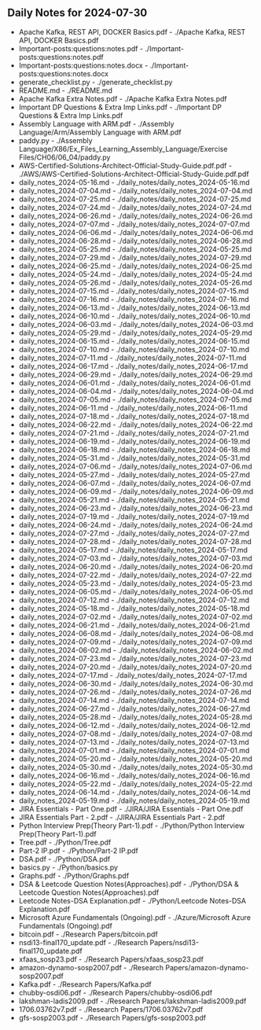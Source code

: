 ## Daily Notes for 2024-07-30

- Apache Kafka, REST API, DOCKER Basics.pdf - ./Apache Kafka, REST API, DOCKER Basics.pdf
- Important-posts:questions:notes.pdf - ./Important-posts:questions:notes.pdf
- Important-posts:questions:notes.docx - ./Important-posts:questions:notes.docx
- generate_checklist.py - ./generate_checklist.py
- README.md - ./README.md
- Apache Kafka Extra Notes.pdf - ./Apache Kafka Extra Notes.pdf
- Important DP Questions & Extra Imp Links.pdf - ./Important DP Questions & Extra Imp Links.pdf
- Assembly Language with ARM.pdf - ./Assembly Language/Arm/Assembly Language with ARM.pdf
- paddy.py - ./Assembly Language/X86/Ex_Files_Learning_Assembly_Language/Exercise Files/CH06/06_04/paddy.py
- AWS-Certified-Solutions-Architect-Official-Study-Guide.pdf.pdf - ./AWS/AWS-Certified-Solutions-Architect-Official-Study-Guide.pdf.pdf
- daily_notes_2024-05-16.md - ./daily_notes/daily_notes_2024-05-16.md
- daily_notes_2024-07-04.md - ./daily_notes/daily_notes_2024-07-04.md
- daily_notes_2024-07-25.md - ./daily_notes/daily_notes_2024-07-25.md
- daily_notes_2024-07-24.md - ./daily_notes/daily_notes_2024-07-24.md
- daily_notes_2024-06-26.md - ./daily_notes/daily_notes_2024-06-26.md
- daily_notes_2024-07-07.md - ./daily_notes/daily_notes_2024-07-07.md
- daily_notes_2024-06-06.md - ./daily_notes/daily_notes_2024-06-06.md
- daily_notes_2024-06-28.md - ./daily_notes/daily_notes_2024-06-28.md
- daily_notes_2024-05-25.md - ./daily_notes/daily_notes_2024-05-25.md
- daily_notes_2024-07-29.md - ./daily_notes/daily_notes_2024-07-29.md
- daily_notes_2024-06-25.md - ./daily_notes/daily_notes_2024-06-25.md
- daily_notes_2024-05-24.md - ./daily_notes/daily_notes_2024-05-24.md
- daily_notes_2024-05-26.md - ./daily_notes/daily_notes_2024-05-26.md
- daily_notes_2024-07-15.md - ./daily_notes/daily_notes_2024-07-15.md
- daily_notes_2024-07-16.md - ./daily_notes/daily_notes_2024-07-16.md
- daily_notes_2024-06-13.md - ./daily_notes/daily_notes_2024-06-13.md
- daily_notes_2024-06-10.md - ./daily_notes/daily_notes_2024-06-10.md
- daily_notes_2024-06-03.md - ./daily_notes/daily_notes_2024-06-03.md
- daily_notes_2024-05-29.md - ./daily_notes/daily_notes_2024-05-29.md
- daily_notes_2024-06-15.md - ./daily_notes/daily_notes_2024-06-15.md
- daily_notes_2024-07-10.md - ./daily_notes/daily_notes_2024-07-10.md
- daily_notes_2024-07-11.md - ./daily_notes/daily_notes_2024-07-11.md
- daily_notes_2024-06-17.md - ./daily_notes/daily_notes_2024-06-17.md
- daily_notes_2024-06-29.md - ./daily_notes/daily_notes_2024-06-29.md
- daily_notes_2024-06-01.md - ./daily_notes/daily_notes_2024-06-01.md
- daily_notes_2024-06-04.md - ./daily_notes/daily_notes_2024-06-04.md
- daily_notes_2024-07-05.md - ./daily_notes/daily_notes_2024-07-05.md
- daily_notes_2024-06-11.md - ./daily_notes/daily_notes_2024-06-11.md
- daily_notes_2024-07-18.md - ./daily_notes/daily_notes_2024-07-18.md
- daily_notes_2024-06-22.md - ./daily_notes/daily_notes_2024-06-22.md
- daily_notes_2024-07-21.md - ./daily_notes/daily_notes_2024-07-21.md
- daily_notes_2024-06-19.md - ./daily_notes/daily_notes_2024-06-19.md
- daily_notes_2024-06-18.md - ./daily_notes/daily_notes_2024-06-18.md
- daily_notes_2024-05-31.md - ./daily_notes/daily_notes_2024-05-31.md
- daily_notes_2024-07-06.md - ./daily_notes/daily_notes_2024-07-06.md
- daily_notes_2024-05-27.md - ./daily_notes/daily_notes_2024-05-27.md
- daily_notes_2024-06-07.md - ./daily_notes/daily_notes_2024-06-07.md
- daily_notes_2024-06-09.md - ./daily_notes/daily_notes_2024-06-09.md
- daily_notes_2024-05-21.md - ./daily_notes/daily_notes_2024-05-21.md
- daily_notes_2024-06-23.md - ./daily_notes/daily_notes_2024-06-23.md
- daily_notes_2024-07-19.md - ./daily_notes/daily_notes_2024-07-19.md
- daily_notes_2024-06-24.md - ./daily_notes/daily_notes_2024-06-24.md
- daily_notes_2024-07-27.md - ./daily_notes/daily_notes_2024-07-27.md
- daily_notes_2024-07-28.md - ./daily_notes/daily_notes_2024-07-28.md
- daily_notes_2024-05-17.md - ./daily_notes/daily_notes_2024-05-17.md
- daily_notes_2024-07-03.md - ./daily_notes/daily_notes_2024-07-03.md
- daily_notes_2024-06-20.md - ./daily_notes/daily_notes_2024-06-20.md
- daily_notes_2024-07-22.md - ./daily_notes/daily_notes_2024-07-22.md
- daily_notes_2024-05-23.md - ./daily_notes/daily_notes_2024-05-23.md
- daily_notes_2024-06-05.md - ./daily_notes/daily_notes_2024-06-05.md
- daily_notes_2024-07-12.md - ./daily_notes/daily_notes_2024-07-12.md
- daily_notes_2024-05-18.md - ./daily_notes/daily_notes_2024-05-18.md
- daily_notes_2024-07-02.md - ./daily_notes/daily_notes_2024-07-02.md
- daily_notes_2024-06-21.md - ./daily_notes/daily_notes_2024-06-21.md
- daily_notes_2024-06-08.md - ./daily_notes/daily_notes_2024-06-08.md
- daily_notes_2024-07-09.md - ./daily_notes/daily_notes_2024-07-09.md
- daily_notes_2024-06-02.md - ./daily_notes/daily_notes_2024-06-02.md
- daily_notes_2024-07-23.md - ./daily_notes/daily_notes_2024-07-23.md
- daily_notes_2024-07-20.md - ./daily_notes/daily_notes_2024-07-20.md
- daily_notes_2024-07-17.md - ./daily_notes/daily_notes_2024-07-17.md
- daily_notes_2024-06-30.md - ./daily_notes/daily_notes_2024-06-30.md
- daily_notes_2024-07-26.md - ./daily_notes/daily_notes_2024-07-26.md
- daily_notes_2024-07-14.md - ./daily_notes/daily_notes_2024-07-14.md
- daily_notes_2024-06-27.md - ./daily_notes/daily_notes_2024-06-27.md
- daily_notes_2024-05-28.md - ./daily_notes/daily_notes_2024-05-28.md
- daily_notes_2024-06-12.md - ./daily_notes/daily_notes_2024-06-12.md
- daily_notes_2024-07-08.md - ./daily_notes/daily_notes_2024-07-08.md
- daily_notes_2024-07-13.md - ./daily_notes/daily_notes_2024-07-13.md
- daily_notes_2024-07-01.md - ./daily_notes/daily_notes_2024-07-01.md
- daily_notes_2024-05-20.md - ./daily_notes/daily_notes_2024-05-20.md
- daily_notes_2024-05-30.md - ./daily_notes/daily_notes_2024-05-30.md
- daily_notes_2024-06-16.md - ./daily_notes/daily_notes_2024-06-16.md
- daily_notes_2024-05-22.md - ./daily_notes/daily_notes_2024-05-22.md
- daily_notes_2024-06-14.md - ./daily_notes/daily_notes_2024-06-14.md
- daily_notes_2024-05-19.md - ./daily_notes/daily_notes_2024-05-19.md
- JIRA Essentials - Part One.pdf - ./JIRA/JIRA Essentials - Part One.pdf
- JIRA Essentials Part - 2.pdf - ./JIRA/JIRA Essentials Part - 2.pdf
- Python Interview Prep(Theory Part-1).pdf - ./Python/Python Interview Prep(Theory Part-1).pdf
- Tree.pdf - ./Python/Tree.pdf
- Part-2 IP.pdf - ./Python/Part-2 IP.pdf
- DSA.pdf - ./Python/DSA.pdf
- basics.py - ./Python/basics.py
- Graphs.pdf - ./Python/Graphs.pdf
- DSA & Leetcode Question Notes(Approaches).pdf - ./Python/DSA & Leetcode Question Notes(Approaches).pdf
- Leetcode Notes-DSA Explanation.pdf - ./Python/Leetcode Notes-DSA Explanation.pdf
- Microsoft Azure Fundamentals (Ongoing).pdf - ./Azure/Microsoft Azure Fundamentals (Ongoing).pdf
- bitcoin.pdf - ./Research Papers/bitcoin.pdf
- nsdi13-final170_update.pdf - ./Research Papers/nsdi13-final170_update.pdf
- xfaas_sosp23.pdf - ./Research Papers/xfaas_sosp23.pdf
- amazon-dynamo-sosp2007.pdf - ./Research Papers/amazon-dynamo-sosp2007.pdf
- Kafka.pdf - ./Research Papers/Kafka.pdf
- chubby-osdi06.pdf - ./Research Papers/chubby-osdi06.pdf
- lakshman-ladis2009.pdf - ./Research Papers/lakshman-ladis2009.pdf
- 1706.03762v7.pdf - ./Research Papers/1706.03762v7.pdf
- gfs-sosp2003.pdf - ./Research Papers/gfs-sosp2003.pdf
